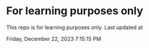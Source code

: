 # For learning purposes only
This repo is for learning purposes only.
Last updated at

Friday, December 22, 2023 7:15:15 PM

